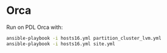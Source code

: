 # Orca
Run on PDL Orca with:
```bash
ansible-playbook -i hosts16.yml partition_cluster_lvm.yml
ansible-playbook -i hosts16.yml site.yml
```
